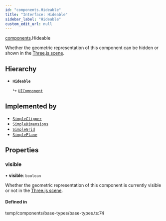 ```yaml
---
id: "components.Hideable"
title: "Interface: Hideable"
sidebar_label: "Hideable"
custom_edit_url: null
---
```


[components](../modules/components.md).Hideable

Whether the geometric representation of this component can be
hidden or shown in the
[Three.js scene](https://threejs.org/docs/#api/en/scenes/Scene).

## Hierarchy

- **`Hideable`**

  ↳ [`UIComponent`](components.UIComponent.md)

## Implemented by

- [`SimpleClipper`](../classes/components.SimpleClipper.md)
- [`SimpleDimensions`](../classes/components.SimpleDimensions.md)
- [`SimpleGrid`](../classes/components.SimpleGrid.md)
- [`SimplePlane`](../classes/components.SimplePlane.md)

## Properties

### visible

• **visible**: `boolean`

Whether the geometric representation of this component is
currently visible or not in the
[Three.js scene](https://threejs.org/docs/#api/en/scenes/Scene).

#### Defined in

temp/components/base-types/base-types.ts:74
